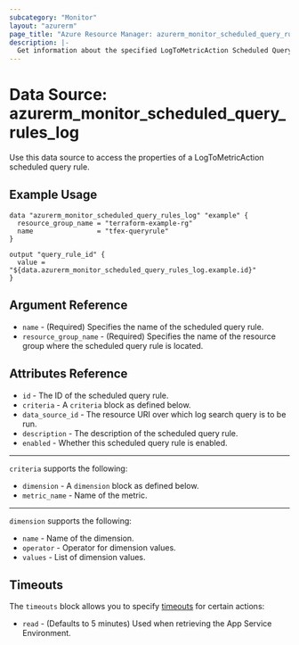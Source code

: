 ```yaml
---
subcategory: "Monitor"
layout: "azurerm"
page_title: "Azure Resource Manager: azurerm_monitor_scheduled_query_rules_log"
description: |-
  Get information about the specified LogToMetricAction Scheduled Query Rules resource.
---
```


# Data Source: azurerm_monitor_scheduled_query_rules_log

Use this data source to access the properties of a LogToMetricAction scheduled query rule.

## Example Usage

```hcl
data "azurerm_monitor_scheduled_query_rules_log" "example" {
  resource_group_name = "terraform-example-rg"
  name                = "tfex-queryrule"
}

output "query_rule_id" {
  value = "${data.azurerm_monitor_scheduled_query_rules_log.example.id}"
}
```

## Argument Reference

* `name` - (Required) Specifies the name of the scheduled query rule.
* `resource_group_name` - (Required) Specifies the name of the resource group where the scheduled query rule is located.

## Attributes Reference

* `id` - The ID of the scheduled query rule.
* `criteria` - A `criteria` block as defined below.
* `data_source_id` - The resource URI over which log search query is to be run.
* `description` - The description of the scheduled query rule.
* `enabled` - Whether this scheduled query rule is enabled.

---

`criteria` supports the following:

* `dimension` - A `dimension` block as defined below.
* `metric_name` - Name of the metric.

---

`dimension` supports the following:

* `name` - Name of the dimension.
* `operator` - Operator for dimension values.
* `values` - List of dimension values.

## Timeouts

The `timeouts` block allows you to specify [timeouts](https://www.terraform.io/docs/configuration/resources.html#timeouts) for certain actions:

* `read` - (Defaults to 5 minutes) Used when retrieving the App Service Environment.
